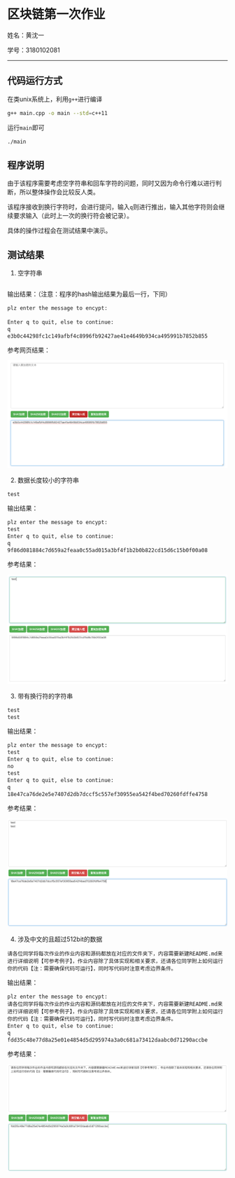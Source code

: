 # 区块链第一次作业

姓名：黄沈一

学号：3180102081

---

## 代码运行方式

在类unix系统上，利用`g++`进行编译

```bash
g++ main.cpp -o main --std=c++11
```

运行`main`即可

```bash
./main
```

##  程序说明

由于该程序需要考虑空字符串和回车字符的问题，同时又因为命令行难以进行判断，所以整体操作会比较反人类。

该程序接收到换行字符时，会进行提问，输入`q`则进行推出，输入其他字符则会继续要求输入（此时上一次的换行符会被记录）。

具体的操作过程会在测试结果中演示。

## 测试结果

1. 空字符串

```input

```

输出结果：（注意：程序的hash输出结果为最后一行，下同）

```output
plz enter the message to encypt:

Enter q to quit, else to continue:
q
e3b0c44298fc1c149afbf4c8996fb92427ae41e4649b934ca495991b7852b855
```

参考网页结果：

![1](./pics/1.png)

2. 数据长度较小的字符串

```input
test
```

输出结果：

```output
plz enter the message to encypt:
test
Enter q to quit, else to continue:
q
9f86d081884c7d659a2feaa0c55ad015a3bf4f1b2b0b822cd15d6c15b0f00a08
```

参考结果：

![2](./pics/2.png)

3. 带有换行符的字符串

```input
test
test
```

输出结果：

```output
plz enter the message to encypt:
test
Enter q to quit, else to continue:
no
test
Enter q to quit, else to continue:
q
18e47ca76de2e5e7407d2db7dccf5c557ef30955ea542f4bed70260fdffe4758
```

参考结果：

![3](./pics/3.png)

4. 涉及中文的且超过512bit的数据

```input
请各位同学将每次作业的作业内容和源码都放在对应的文件夹下，内容需要新建README.md来进行详细说明【可参考例子】，作业内容除了具体实现和相关要求，还请各位同学附上如何运行你的代码【注：需要确保代码可运行】，同时写代码时注意考虑边界条件。
```

输出结果：

```output
plz enter the message to encypt:
请各位同学将每次作业的作业内容和源码都放在对应的文件夹下，内容需要新建README.md来进行详细说明【可参考例子】，作业内容除了具体实现和相关要求，还请各位同学附上如何运行你的代码【注：需要确保代码可运行】，同时写代码时注意考虑边界条件。
Enter q to quit, else to continue:
q
fdd35c48e77d8a25e01e4854d5d295974a3a0c681a73412daabc0d71290accbe
```

参考结果：

![4](./pics/4.png)

